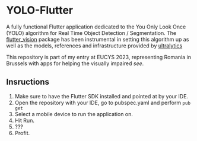# YOLO-Flutter

A fully functional Flutter application dedicated to the You Only Look Once (YOLO) algorithm for Real Time Object Detection / Segmentation. The [flutter_vision](https://github.com/vladiH/flutter_vision) package has been instrumental in setting this algorithm up as well as the models, references and infrastructure provided by [ultralytics](https://github.com/ultralytics/ultralytics)

This repository is part of my entry at EUCYS 2023, representing Romania in Brussels with apps for helping the visually impaired *see*.

## Insructions

1. Make sure to have the Flutter SDK installed and pointed at by your IDE.
2. Open the repository with your IDE, go to pubspec.yaml and perform `pub get`
3. Select a mobile device to run the application on.
4. Hit Run.
4. ???
5. Profit.
